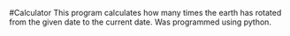 #Calculator
This program calculates how many times the earth has rotated from the given date to the current date. 
Was programmed using python. 

